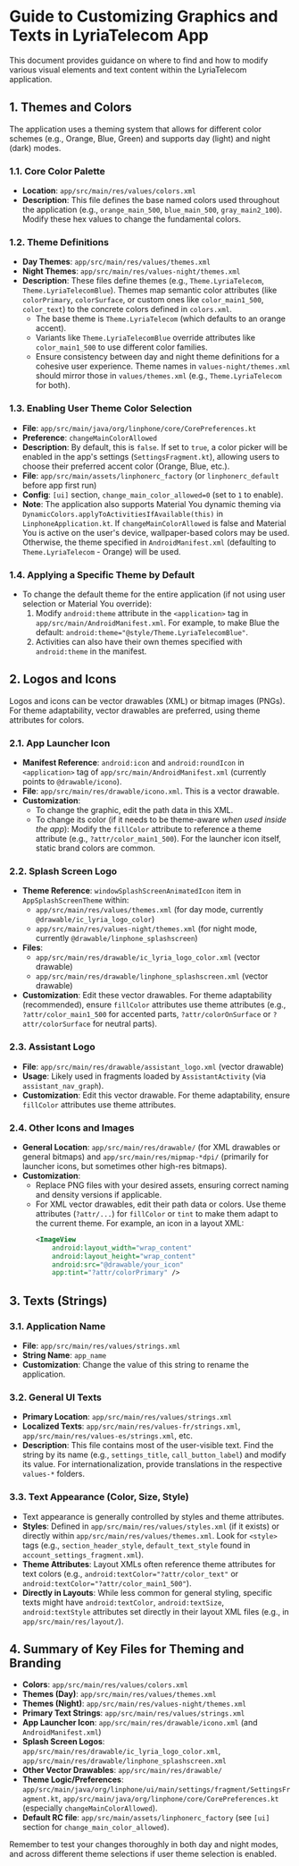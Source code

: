 # Guide to Customizing Graphics and Texts in LyriaTelecom App

This document provides guidance on where to find and how to modify various visual elements and text content within the LyriaTelecom application.

## 1. Themes and Colors

The application uses a theming system that allows for different color schemes (e.g., Orange, Blue, Green) and supports day (light) and night (dark) modes.

### 1.1. Core Color Palette
*   **Location**: `app/src/main/res/values/colors.xml`
*   **Description**: This file defines the base named colors used throughout the application (e.g., `orange_main_500`, `blue_main_500`, `gray_main2_100`). Modify these hex values to change the fundamental colors.

### 1.2. Theme Definitions
*   **Day Themes**: `app/src/main/res/values/themes.xml`
*   **Night Themes**: `app/src/main/res/values-night/themes.xml`
*   **Description**: These files define themes (e.g., `Theme.LyriaTelecom`, `Theme.LyriaTelecomBlue`). Themes map semantic color attributes (like `colorPrimary`, `colorSurface`, or custom ones like `color_main1_500`, `color_text`) to the concrete colors defined in `colors.xml`.
    *   The base theme is `Theme.LyriaTelecom` (which defaults to an orange accent).
    *   Variants like `Theme.LyriaTelecomBlue` override attributes like `color_main1_500` to use different color families.
    *   Ensure consistency between day and night theme definitions for a cohesive user experience. Theme names in `values-night/themes.xml` should mirror those in `values/themes.xml` (e.g., `Theme.LyriaTelecom` for both).

### 1.3. Enabling User Theme Color Selection
*   **File**: `app/src/main/java/org/linphone/core/CorePreferences.kt`
*   **Preference**: `changeMainColorAllowed`
*   **Description**: By default, this is `false`. If set to `true`, a color picker will be enabled in the app's settings (`SettingsFragment.kt`), allowing users to choose their preferred accent color (Orange, Blue, etc.).
*   **File**: `app/src/main/assets/linphonerc_factory` (or `linphonerc_default` before app first run)
*   **Config**: `[ui]` section, `change_main_color_allowed=0` (set to `1` to enable).
*   **Note**: The application also supports Material You dynamic theming via `DynamicColors.applyToActivitiesIfAvailable(this)` in `LinphoneApplication.kt`. If `changeMainColorAllowed` is false and Material You is active on the user's device, wallpaper-based colors may be used. Otherwise, the theme specified in `AndroidManifest.xml` (defaulting to `Theme.LyriaTelecom` - Orange) will be used.

### 1.4. Applying a Specific Theme by Default
*   To change the default theme for the entire application (if not using user selection or Material You override):
    1.  Modify `android:theme` attribute in the `<application>` tag in `app/src/main/AndroidManifest.xml`. For example, to make Blue the default: `android:theme="@style/Theme.LyriaTelecomBlue"`.
    2.  Activities can also have their own themes specified with `android:theme` in the manifest.

## 2. Logos and Icons

Logos and icons can be vector drawables (XML) or bitmap images (PNGs). For theme adaptability, vector drawables are preferred, using theme attributes for colors.

### 2.1. App Launcher Icon
*   **Manifest Reference**: `android:icon` and `android:roundIcon` in `<application>` tag of `app/src/main/AndroidManifest.xml` (currently points to `@drawable/icono`).
*   **File**: `app/src/main/res/drawable/icono.xml`. This is a vector drawable.
*   **Customization**:
    *   To change the graphic, edit the path data in this XML.
    *   To change its color (if it needs to be theme-aware *when used inside the app*): Modify the `fillColor` attribute to reference a theme attribute (e.g., `?attr/color_main1_500`). For the launcher icon itself, static brand colors are common.

### 2.2. Splash Screen Logo
*   **Theme Reference**: `windowSplashScreenAnimatedIcon` item in `AppSplashScreenTheme` within:
    *   `app/src/main/res/values/themes.xml` (for day mode, currently `@drawable/ic_lyria_logo_color`)
    *   `app/src/main/res/values-night/themes.xml` (for night mode, currently `@drawable/linphone_splashscreen`)
*   **Files**:
    *   `app/src/main/res/drawable/ic_lyria_logo_color.xml` (vector drawable)
    *   `app/src/main/res/drawable/linphone_splashscreen.xml` (vector drawable)
*   **Customization**: Edit these vector drawables. For theme adaptability (recommended), ensure `fillColor` attributes use theme attributes (e.g., `?attr/color_main1_500` for accented parts, `?attr/colorOnSurface` or `?attr/colorSurface` for neutral parts).

### 2.3. Assistant Logo
*   **File**: `app/src/main/res/drawable/assistant_logo.xml` (vector drawable)
*   **Usage**: Likely used in fragments loaded by `AssistantActivity` (via `assistant_nav_graph`).
*   **Customization**: Edit this vector drawable. For theme adaptability, ensure `fillColor` attributes use theme attributes.

### 2.4. Other Icons and Images
*   **General Location**: `app/src/main/res/drawable/` (for XML drawables or general bitmaps) and `app/src/main/res/mipmap-*dpi/` (primarily for launcher icons, but sometimes other high-res bitmaps).
*   **Customization**:
    *   Replace PNG files with your desired assets, ensuring correct naming and density versions if applicable.
    *   For XML vector drawables, edit their path data or colors. Use theme attributes (`?attr/...`) for `fillColor` or `tint` to make them adapt to the current theme. For example, an icon in a layout XML:
        ```xml
        <ImageView
            android:layout_width="wrap_content"
            android:layout_height="wrap_content"
            android:src="@drawable/your_icon"
            app:tint="?attr/colorPrimary" />
        ```

## 3. Texts (Strings)

### 3.1. Application Name
*   **File**: `app/src/main/res/values/strings.xml`
*   **String Name**: `app_name`
*   **Customization**: Change the value of this string to rename the application.

### 3.2. General UI Texts
*   **Primary Location**: `app/src/main/res/values/strings.xml`
*   **Localized Texts**: `app/src/main/res/values-fr/strings.xml`, `app/src/main/res/values-es/strings.xml`, etc.
*   **Description**: This file contains most of the user-visible text. Find the string by its name (e.g., `settings_title`, `call_button_label`) and modify its value. For internationalization, provide translations in the respective `values-*` folders.

### 3.3. Text Appearance (Color, Size, Style)
*   Text appearance is generally controlled by styles and theme attributes.
*   **Styles**: Defined in `app/src/main/res/values/styles.xml` (if it exists) or directly within `app/src/main/res/values/themes.xml`. Look for `<style>` tags (e.g., `section_header_style`, `default_text_style` found in `account_settings_fragment.xml`).
*   **Theme Attributes**: Layout XMLs often reference theme attributes for text colors (e.g., `android:textColor="?attr/color_text"` or `android:textColor="?attr/color_main1_500"`).
*   **Directly in Layouts**: While less common for general styling, specific texts might have `android:textColor`, `android:textSize`, `android:textStyle` attributes set directly in their layout XML files (e.g., in `app/src/main/res/layout/`).

## 4. Summary of Key Files for Theming and Branding

*   **Colors**: `app/src/main/res/values/colors.xml`
*   **Themes (Day)**: `app/src/main/res/values/themes.xml`
*   **Themes (Night)**: `app/src/main/res/values-night/themes.xml`
*   **Primary Text Strings**: `app/src/main/res/values/strings.xml`
*   **App Launcher Icon**: `app/src/main/res/drawable/icono.xml` (and `AndroidManifest.xml`)
*   **Splash Screen Logos**: `app/src/main/res/drawable/ic_lyria_logo_color.xml`, `app/src/main/res/drawable/linphone_splashscreen.xml`
*   **Other Vector Drawables**: `app/src/main/res/drawable/`
*   **Theme Logic/Preferences**: `app/src/main/java/org/linphone/ui/main/settings/fragment/SettingsFragment.kt`, `app/src/main/java/org/linphone/core/CorePreferences.kt` (especially `changeMainColorAllowed`).
*   **Default RC file**: `app/src/main/assets/linphonerc_factory` (see `[ui]` section for `change_main_color_allowed`).

Remember to test your changes thoroughly in both day and night modes, and across different theme selections if user theme selection is enabled.
